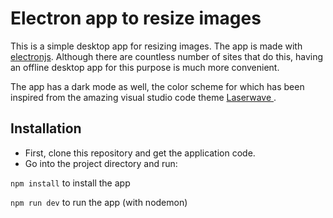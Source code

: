 # Electron app to resize images

This is a simple desktop app for resizing images. The app is made with [electronjs](https://www.electronjs.org/).
Although there are countless number of sites that do this, having an offline desktop app for this purpose is much more convenient.

The app has a dark mode as well, the color scheme for which has been inspired from the amazing visual studio code theme [ Laserwave ](https://marketplace.visualstudio.com/items?itemName=jaredkent.laserwave).



## Installation

* First, clone this repository and get the application code.
* Go into the project directory and run:

`npm install` to install the app

`npm run dev` to run the app (with nodemon)
